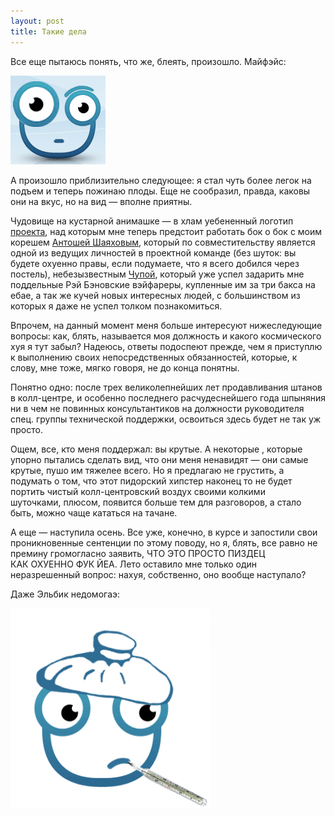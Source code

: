 ```yaml
---
layout: post
title: Такие дела
---
```


Все еще пытаюсь понять,&nbsp;что же, блеять,&nbsp;произошло. Майфэйс:

![7842_original](/assets/images/2017/10/7842_original_sycuhs.gif)

А произошло приблизительно следующее: я стал чуть более легок на подъем и теперь пожинаю плоды. Еще не сообразил,&nbsp;правда,&nbsp;каковы они на вкус,&nbsp;но на вид — вполне приятны.

Чудовище на кустарной анимашке — в хлам уебененный логотип [проекта](http://e-kontur.ru),&nbsp;над которым мне теперь предстоит работать бок о бок с моим корешем [Антошей Шаяховым](http://twitter.com/motoro11er),&nbsp;который по совместительству является одной из ведущих личностей в проектной команде (без шуток: вы будете охуенно правы,&nbsp;если подумаете,&nbsp;что я всего добился через постель),&nbsp;небезызвестным [Чупой](http://twitter.com/votsverlo),&nbsp;который уже успел задарить мне поддельные Рэй Бэновские вэйфареры,&nbsp;купленные им за три бакса на ебае,&nbsp;а так же кучей новых интересных людей,&nbsp;с большинством из которых я даже не успел толком познакомиться.

Впрочем,&nbsp;на данный момент меня больше интересуют нижеследующие вопросы: как,&nbsp;блять,&nbsp;называется моя должность и какого космического хуя я тут забыл? Надеюсь,&nbsp;ответы подоспеют прежде,&nbsp;чем я приступлю к выполнению своих непосредственных обязанностей,&nbsp;которые,&nbsp;к слову,&nbsp;мне тоже, мягко говоря,&nbsp;не до конца понятны.

Понятно одно:&nbsp;после трех великолепнейших лет продавливания штанов в колл-центре, и особенно последнего расчудеснейшего года шпыняния ни в чем не повинных консультантиков на должности руководителя спец. группы технической поддержки, освоиться здесь будет не так уж просто.

Ощем,&nbsp;все,&nbsp;кто меня поддержал:&nbsp;вы крутые. А некоторые , которые упорно пытались сделать вид,&nbsp;что они меня ненавидят — они самые крутые, пушо им тяжелее всего. Но я предлагаю не грустить, а подумать о том,&nbsp;что этот пидорский хипстер наконец то не будет портить чистый колл-центровский воздух своими колкими шуточками,&nbsp;плюсом,&nbsp;появится больше тем для разговоров,&nbsp;а стало быть,&nbsp;можно чаще кататься на тачане.

А еще — наступила осень. Все уже,&nbsp;конечно, в курсе и запостили свои проникновенные сентенции по этому поводу,&nbsp;но я,&nbsp;блять,&nbsp;все равно не премину громогласно заявить,&nbsp;ЧТО&nbsp;ЭТО&nbsp;ПРОСТО&nbsp;ПИЗДЕЦ КАК&nbsp;ОХУЕННО ФУК&nbsp;ЙЕА. Лето оставило мне только один неразрешенный вопрос:&nbsp;нахуя,&nbsp;собственно,&nbsp;оно вообще наступало?

Даже Эльбик недомогаэ:

![7990_320_q5nm6q-2](/assets/images/2017/10/7990_320_q5nm6q-2.png)

